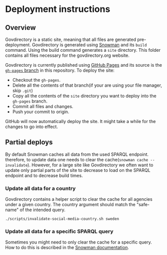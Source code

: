 # Deployment instructions

## Overview

Govdirectory is a static site, meaning that all files are generated pre-deployment. Govdirectory is generated using [Snowman](https://github.com/glaciers-in-archives/snowman) and its `build` command. Using the build command generates a `site` directory. This folder contains all files necessary for the govdirectory.org website.

Govdirectory is currently published using [GitHub Pages](https://pages.github.com/) and its source is the [`gh-pages` branch](https://github.com/govdirectory/website/tree/gh-pages) in this repository. To deploy the site:

 - Checkout the `gh-pages`.
 - Delete all the contents of that branch(if your are using your file manager, skip `.git`)
 - Copy all the contents of the `site` directory you want to deploy into the `gh-pages` branch.
 - Commit all files and changes.
 - Push your commit to origin.

GitHub will now automatically deploy the site. It might take a while for the changes to go into effect.

## Partial deploys

By default Snowman caches all data from the used SPARQL endpoint. therefore, to update data one needs to clear the cache(`snowman cache --invalidate`). However, for a large site like Govdirectory we often want to update only partial parts of the site to decrease to load on the SPARQL endpoint and to decrease build times.

### Update all data for a country

Govdirectory contains a helper script to clear the cache for all agencies under a given country. The country argument should match the "safe-name" of the intended query.

`./scripts/invalidate-social-media-country.sh sweden`

### Update all data for a specific SPARQL query

Sometimes you might need to only clear the cache for a specific query. How to do this is described in the [Snowman documentation](https://github.com/glaciers-in-archives/snowman#invalidate-cache).
